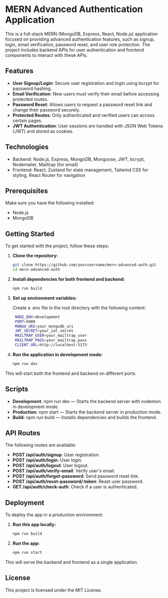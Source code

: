 # MERN Advanced Authentication Application

This is a full-stack MERN (MongoDB, Express, React, Node.js) application focused on providing advanced authentication features, such as signup, login, email verification, password reset, and user role protection. The project includes backend APIs for user authentication and frontend components to interact with these APIs.

## Features

- **User Signup/Login**: Secure user registration and login using bcrypt for password hashing.
- **Email Verification**: New users must verify their email before accessing protected routes.
- **Password Reset**: Allows users to request a password reset link and change their password securely.
- **Protected Routes**: Only authenticated and verified users can access certain pages.
- **JWT Authentication**: User sessions are handled with JSON Web Tokens (JWT) and stored as cookies.

## Technologies

- Backend: Node.js, Express, MongoDB, Mongoose, JWT, bcrypt, Nodemailer, Mailtrap (for email)
- Frontend: React, Zustand for state management, Tailwind CSS for styling, React Router for navigation

## Prerequisites

Make sure you have the following installed:

- Node.js
- MongoDB

## Getting Started

To get started with the project, follow these steps:

1. **Clone the repository:**

   ```bash
   git clone https://github.com/yourusername/mern-advanced-auth.git
   cd mern-advanced-auth
   ```

2. **Install dependencies for both frontend and backend:**

   ```bash
   npm run build
   ```

3. **Set up environment variables:**

   Create a .env file in the root directory with the following content:

   ```bash
   	NODE_ENV=development
   	PORT=5000
   	MONGO_URI=your_mongodb_uri
   	JWT_SECRET=your_jwt_secret
   	MAILTRAP_USER=your_mailtrap_user
   	MAILTRAP_PASS=your_mailtrap_pass
   	CLIENT_URL=http://localhost:5173
   ```

4. **Run the application in development mode:**

   ```bash
   npm run dev
   ```

This will start both the frontend and backend on different ports.

## Scripts

- **Development**: npm run dev — Starts the backend server with nodemon in development mode.
- **Production**: npm start — Starts the backend server in production mode.
- **Build**: npm run build — Installs dependencies and builds the frontend.

## API Routes

The following routes are available:

- **POST /api/auth/signup**: User registration.
- **POST /api/auth/login**: User login.
- **POST /api/auth/logout**: User logout.
- **POST /api/auth/verify-email**: Verify user's email.
- **POST /api/auth/forgot-password**: Send password reset link.
- **POST /api/auth/reset-password/:token**: Reset user password.
- **GET /api/auth/check-auth**: Check if a user is authenticated.

## Deployment

To deploy the app in a production environment:

1. **Run this app locally:**

   ```bash
   npm run build
   ```

2. **Run the app:**

   ```bash
   npm run start
   ```

This will serve the backend and frontend as a single application.

## License

This project is licensed under the MIT License.
